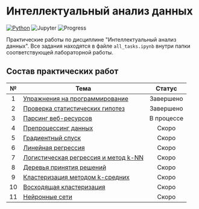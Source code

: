 # Интеллектуальный анализ данных
[![Python](https://img.shields.io/badge/Python-3776AB?logo=python&logoColor=fff)](#)
![Jupyter](https://img.shields.io/badge/Jupyter-%23ff0000?style=flat&logo=jupyter&logoColor=white)
![Progress](https://img.shields.io/badge/Progress-2%2F11%20Labs-brightgreen) 

Практические работы по дисциплине "Интеллектуальный анализ данных".
Все задания находятся в файле `all_tasks.ipynb` внутри папки соответствующей лабораторной работы.

## Состав практических работ

| № | Тема | Статус |
|:-:|------|:------:|
| 1 | [Упражнения на программирование](./lab1/all_tasks.ipynb) | Завершено |
| 2 | [Проверка статистических гипотез](./lab2/all_tasks.ipynb) | Завершено |
| 3 | [Парсинг веб-ресурсов](./lab3/all_tasks.ipynb) | В процессе |
| 4 | [Препроцессинг данных](./lab4/all_tasks.ipynb) | Скоро |
| 5 | [Градиентный спуск](./lab5/all_tasks.ipynb) | Скоро |
| 6 | [Линейная регрессия](./lab6/all_tasks.ipynb) | Скоро |
| 7 | [Логистическая регрессия и метод k-NN](./lab7/all_tasks.ipynb) | Скоро |
| 8 | [Деревья принятия решений](./lab8/all_tasks.ipynb) | Скоро |
| 9 | [Кластеризация методом k-средних](./lab9/all_tasks.ipynb) | Скоро |
| 10| [Восходящая кластеризация](./lab10/all_tasks.ipynb) | Скоро |
| 11| [Нейронные сети](./lab11/all_tasks.ipynb) | Скоро |



